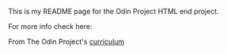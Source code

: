 This is my README page for the Odin Project HTML end project. 

For more info check here:

From The Odin Project's [curriculum](http://www.theodinproject.com/courses/web-development-101/lessons/html-css)